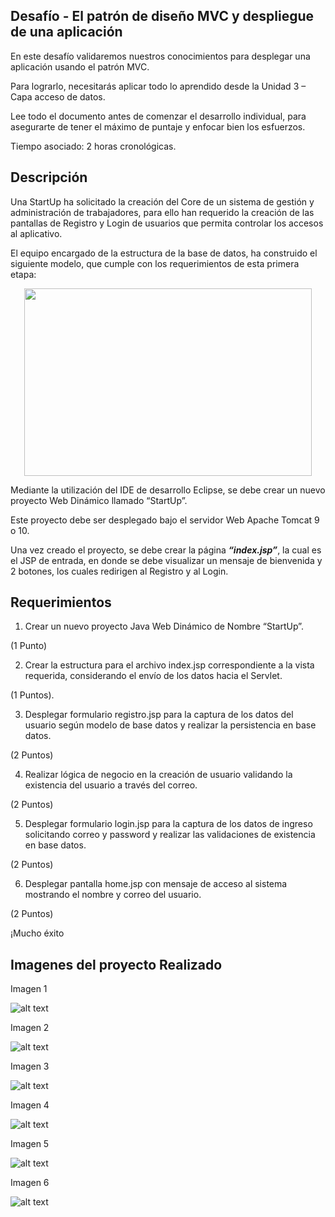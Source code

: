 Desafío - El patrón de diseño MVC y despliegue
de una aplicación
--

En este desafío validaremos nuestros conocimientos para desplegar una aplicación usando el patrón MVC.

Para lograrlo, necesitarás aplicar todo lo aprendido desde la Unidad 3 – Capa acceso de datos.

Lee todo el documento antes de comenzar el desarrollo individual, para asegurarte de tener el máximo de puntaje y enfocar bien los esfuerzos.

Tiempo asociado: 2 horas cronológicas.

Descripción
-

Una StartUp ha solicitado la creación del Core de un sistema de gestión y administración de trabajadores, para ello han requerido la creación de las pantallas de Registro y Login de
usuarios que permita controlar los accesos al aplicativo. 

El equipo encargado de la estructura de la base de datos, ha construido el siguiente modelo, que cumple con los requerimientos de esta primera etapa:


<p align="center">
  <img width="460" height="300" src="https://github.com/TomasAguileraCastillo/Desafio-patronMVCydespliegue-JavaEE-I/blob/master/image-1.png?raw=true">
</p>




Mediante la utilización del IDE de desarrollo Eclipse, se debe crear un nuevo proyecto Web Dinámico llamado “StartUp”. 

Este proyecto debe ser desplegado bajo el servidor Web Apache
Tomcat 9 o 10.

Una vez creado el proyecto, se debe crear la página <b><i>“index.jsp”</i></b>, la cual es el JSP de entrada,
en donde se debe visualizar un mensaje de bienvenida y 2 botones, los cuales redirigen al Registro y al Login.

Requerimientos
--


1. Crear un nuevo proyecto Java Web Dinámico de Nombre “StartUp”. 

(1 Punto)

2. Crear la estructura para el archivo index.jsp correspondiente a la vista requerida,
considerando el envío de los datos hacia el Servlet.

(1 Puntos).

3. Desplegar formulario registro.jsp para la captura de los datos del usuario según
modelo de base datos y realizar la persistencia en base datos.

(2 Puntos)

4. Realizar lógica de negocio en la creación de usuario validando la existencia del usuario
a través del correo.

(2 Puntos)

5. Desplegar formulario login.jsp para la captura de los datos de ingreso solicitando
correo y password y realizar las validaciones de existencia en base datos.

(2 Puntos)

6. Desplegar pantalla home.jsp con mensaje de acceso al sistema mostrando el nombre
y correo del usuario.

(2 Puntos)

¡Mucho éxito


Imagenes del proyecto Realizado
-

Imagen 1

![alt text](image-2.png)

Imagen 2

![alt text](image-3.png)

Imagen 3

![alt text](image-5.png)

Imagen 4

![alt text](image-6.png)

Imagen 5 

![alt text](image-7.png)

Imagen 6

![alt text](image-8.png)
